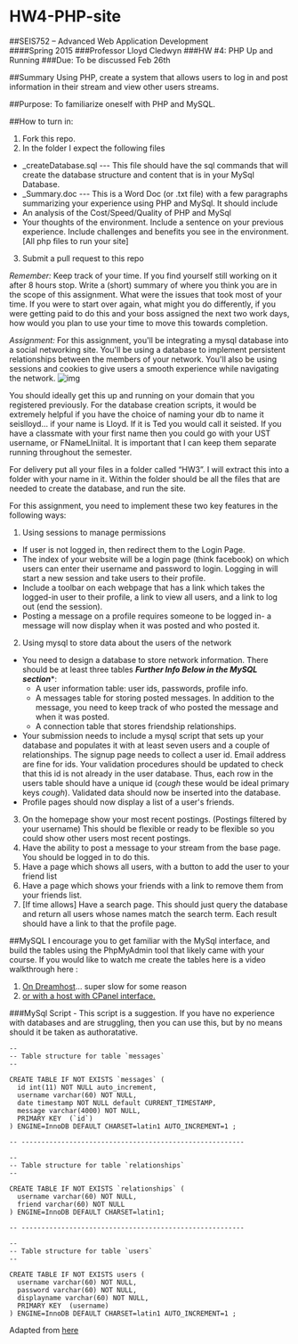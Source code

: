 # HW4-PHP-site

##SEIS752 – Advanced Web Application Development   
####Spring 2015
###Professor 	Lloyd Cledwyn
###HW #4:  	PHP Up and Running
###Due:		To be discussed Feb 26th

##Summary
Using PHP, create a system that allows users to log in and post information in their stream and view other users streams.

##Purpose:
To familiarize oneself with PHP and MySQL.

##How to turn in:
1. Fork this repo. 
2. In the folder I expect the following files
  - _createDatabase.sql --- This file should have the sql commands that will create the database structure and content that is in your MySql Database.
  - _Summary.doc --- This is a Word Doc (or .txt file) with a few paragraphs summarizing your experience using PHP and MySql.  It should include
  - An analysis of the Cost/Speed/Quality of PHP and MySql
  - Your thoughts of the environment.  Include a sentence on your previous experience.  Include challenges and benefits you see in the environment.
[All php files to run your site]
3. Submit a pull request to this repo

_Remember:_
Keep track of your time.  If you find yourself still working on it after 8 hours stop.  Write a (short) summary of where you think you are in the scope of this assignment.  What were the issues that took most of your time.  If you were to start over again, what might you do differently, if you were getting paid to do this and your boss assigned the next two work days, how would you plan to use your time to move this towards completion.

_Assignment:_
For this assignment, you'll be integrating a mysql database into a social networking site. You'll be using a database to implement persistent relationships between the members of your network. You'll also be using sessions and cookies to give users a smooth experience while navigating the network.
![img](https://raw.githubusercontent.com/seis752/HW4-PHP-site/master/img/hw4flow.png "flow")
 

You should ideally get this up and running on your domain that you registered previously.  For the database creation scripts, it would be extremely helpful if you have the choice of naming your db to name it seislloyd… if your name is Lloyd.  If it is Ted you would call it seisted.  If you have a classmate with your first name then you could go with your UST username, or FNameLIniital.  It is important that I can keep them separate running throughout the semester.

For delivery put all your files in a folder called “HW3”.  I will extract this into a folder with your name in it.  Within the folder should be all the files that are needed to create the database, and run the site.

For this assignment, you need to implement these two key features in the following ways:

1. Using sessions to manage permissions
 - If user is not logged in, then redirect them to the Login Page.
 - The index of your website will be a login page (think facebook) on which users can enter their username and password to login. Logging in will start a new session and take users to their profile. 
 - Include a toolbar on each webpage that has a link which takes the logged-in user to their profile, a link to view all users, and a link to log out (end the session).
 - Posting a message on a profile requires someone to be logged in- a message will now display when it was posted and who posted it.
2. Using mysql to store data about the users of the network
 - You need to design a database to store network information. There should be at least three tables 
*****Further Info Below in the MySQL section******:
   - A user information table: user ids, passwords, profile info.
   - A messages table for storing posted messages. In addition to the message, you need to keep track of who posted the message and when it was posted.
   - A connection table that stores friendship relationships.
 - Your submission needs to include a mysql script that sets up your database and populates it with at least seven users and a couple of relationships. The signup page needs to collect a user id. Email address are fine for ids. Your validation procedures should be updated to check that this id is not already in the user database. Thus, each row in the users table should have a unique id (*cough* these would be ideal primary keys *cough*). Validated data should now be inserted into the database. 
 - Profile pages should now display a list of a user's friends.
3. On the homepage show your most recent postings.  (Postings filtered by your username)  This should be flexible or ready to be flexible so you could show other users most recent postings.
4. Have the ability to post a message to your stream from the base page.  You should be logged in to do this.
5. Have a page which shows all users, with a button to add the user to your friend list
6. Have a page which shows your friends with a link to remove them from your friends list.
7. [If time allows] Have a search page. This should just query the database and return all users whose names match the search term. Each result should have a link to that the profile page. 



##MySQL
I encourage you to get familiar with the MySql interface, and build the tables using the PhpMyAdmin tool that likely came with your course.  If you would like to watch me create the tables here is a video walkthrough here :  

1. [On Dreamhost](http://www.youtube.com/watch?v=5R1ctzIFP-Q)… super slow for some reason
2. [or with a host with CPanel interface.](http://www.youtube.com/watch?v=7sAmyUVbUsg)

###MySql Script - This script is a suggestion.  If you have no experience with databases and are struggling, then you can use this, but by no means should it be taken as authoratative.

```
--
-- Table structure for table `messages`
--

CREATE TABLE IF NOT EXISTS `messages` (
  id int(11) NOT NULL auto_increment,
  username varchar(60) NOT NULL,
  date timestamp NOT NULL default CURRENT_TIMESTAMP,
  message varchar(4000) NOT NULL,
  PRIMARY KEY  (`id`)
) ENGINE=InnoDB DEFAULT CHARSET=latin1 AUTO_INCREMENT=1 ;

-- --------------------------------------------------------

--
-- Table structure for table `relationships`
--

CREATE TABLE IF NOT EXISTS `relationships` (
  username varchar(60) NOT NULL,
  friend varchar(60) NOT NULL
) ENGINE=InnoDB DEFAULT CHARSET=latin1;

-- --------------------------------------------------------

--
-- Table structure for table `users`
--

CREATE TABLE IF NOT EXISTS users (
  username varchar(60) NOT NULL,
  password varchar(60) NOT NULL,
  displayname varchar(60) NOT NULL,
  PRIMARY KEY  (username)
) ENGINE=InnoDB DEFAULT CHARSET=latin1 AUTO_INCREMENT=1 ;
```

Adapted from [here](http://www.google.com/url?q=http%3A%2F%2Fwww.cs.utexas.edu%2F~bendy%2Fteaching%2Fcs105%2Fhw2.php&sa=D&sntz=1&usg=AFQjCNF0aTkzhoe8n3lBqoxIqFsO_7lzvg)





